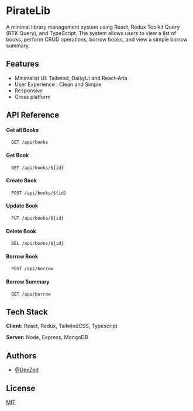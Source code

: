 
# PirateLib

A minimal library management system using React, Redux Toolkit Query (RTK Query), and TypeScript. The system allows users to view a list of books, perform CRUD operations, borrow books, and view a simple borrow summary.


## Features

- Minimalist UI: Tailwind, DaisyUi and React-Aria
- User Experience : Clean and Simple 
- Responsive
- Cross platform


## API Reference

#### Get all Books

```http
  GET /api/books
```

#### Get Book

```http
  GET /api/books/${id}
```
#### Create Book

```http
  POST /api/books/${id}
```

#### Update Book

```http
  PUT /api/books/${id}
```

#### Delete Book

```http
  DEL /api/books/${id}
```

#### Borrow Book
```http
  POST /api/borrow
  ```

#### Borrow Summary
```http
  GET /api/borrow
```

## Tech Stack

**Client:** React, Redux, TailwindCSS, Typescript

**Server:** Node, Express, MongoDB


## Authors

- [@DexZed](https://github.com/DexZed)


## License

[MIT](https://choosealicense.com/licenses/mit/)


